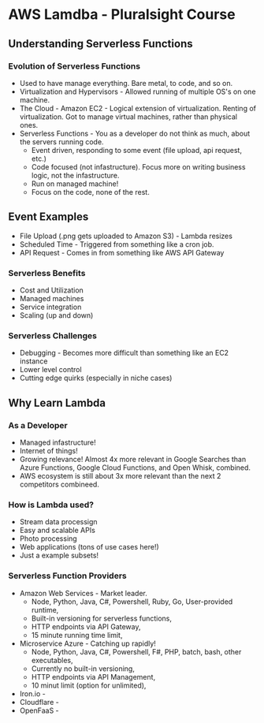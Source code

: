 # AWS Lamdba - Pluralsight Course

## Understanding Serverless Functions 

### Evolution of Serverless Functions

- Used to have manage everything. Bare metal, to code, and so on.
- Virtualization and Hypervisors - Allowed running of multiple OS's on one machine.
- The Cloud - Amazon EC2 - Logical extension of virtualization. Renting of virtualization. Got to manage virtual machines, rather than physical ones.
- Serverless Functions - You as a developer do not think as much, about the servers running code. 
  - Event driven, responding to some event (file upload, api request, etc.)
  - Code focused (not infastructure). Focus more on writing business logic, not the infastructure.
  - Run on managed machine! 
  - Focus on the code, none of the rest.

## Event Examples

- File Upload (.png gets uploaded to Amazon S3) - Lambda resizes
- Scheduled Time - Triggered from something like a cron job.
- API Request - Comes in from something like AWS API Gateway

### Serverless Benefits
- Cost and Utilization
- Managed machines
- Service integration
- Scaling (up and down)

### Serverless Challenges
- Debugging - Becomes more difficult than something like an EC2 instance
- Lower level control
- Cutting edge quirks (especially in niche cases)

## Why Learn Lambda

### As a Developer
- Managed infastructure!
- Internet of things!
- Growing relevance! Almost 4x more relevant in Google Searches than Azure Functions, Google Cloud Functions, and Open Whisk, combined.
- AWS ecosystem is still about 3x more relevant than the next 2 competitors combineed.

### How is Lambda used?
- Stream data processign
- Easy and scalable APIs
- Photo processing
- Web applications (tons of use cases here!)
- Just a example subsets!

### Serverless Function Providers
- Amazon Web Services - Market leader.
  - Node, Python, Java, C#, Powershell, Ruby, Go, User-provided runtime,
  - Built-in versioning for serverless functions,
  - HTTP endpoints via API Gateway,
  - 15 minute running time limit,
- Microservice Azure - Catching up rapidly!
  - Node, Python, Java, C#, Powershell, F#, PHP, batch, bash, other executables,
  - Currently no built-in versioning,
  - HTTP endpoints via API Management,
  - 10 minut limit (option for unlimited),
- Iron.io - 
- Cloudflare - 
- OpenFaaS - 
